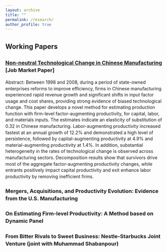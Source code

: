 ```yaml
---
layout: archive
title: ""
permalink: /research/
author_profile: true
---
```


<style>
  body {
    line-height: 1.4; /* Adjust line spacing */
  }

  p, li {
    font-size: 1em; /* Font size for regular text */
  }

  .coauthors, .subcontent {
    font-size: 0.9em; /* Customize specific classes if needed */
  }

  .abstract {
    display: none; /* Hide the abstract by default */
    text-align: justify; /* Justify text for better readability */
    margin-top: 5px;
  }

  h2, h3 {
    margin-top: 1.5em; /* Increase space above headings */
  }

  /* Indent subcontents and add bullet points for them */
  ul.subcontent {
    list-style-type: circle; /* Set bullet points to circles for subcontent */
    margin-left: 10px; /* Indent subcontents */
    padding-left: 10px; /* Reduce padding for subcontent */
  }

  .toggle-link {
    color: #007bff;
    text-decoration: underline;
    cursor: pointer;
    font-size: 0.9em;
  }

  /* Divider between each paper */
  .underline {
    display: block;
    margin: 20px 0;
    border-bottom: 1px solid #ddd;
  }
</style>

<script>
  function toggleAbstract(id) {
    var abstract = document.getElementById(id);
    if (abstract.style.display === "none" || abstract.style.display === "") {
      abstract.style.display = "block";
    } else {
      abstract.style.display = "none";
    }
  }
</script>

## Working Papers

### [Non-neutral Technological Change in Chinese Manufacturing](https://papers.ssrn.com/sol3/papers.cfm?abstract_id=5176447) **[Job Market Paper]**

Abstract: Between 1998 and 2008, during a period of state-owned enterprises reforms to improve efficiency, firms in Chinese manufacturing experienced rapid revenue growth and significant shifts in input factor usage and cost shares, providing strong evidence of biased technological change. This paper develops a novel method for estimating production function with firm-level factor-augmenting productivity, for capital, labor, and materials inputs. The estimates indicate an elasticity of substitution of 0.32 in Chinese manufacturing. Labor-augmenting productivity increased fastest at an annual growth of 12.2% and demonstrated a high level of persistence, followed by capital-augmenting productivity at 4.9% and material-augmenting productivity at 1.4%. In addition, substantial heterogeneity in the rates of technological change is observed across manufacturing sectors. Decomposition results show that survivors drive most of the aggregate factor-augmenting productivity changes, while entrants positively impact capital productivity and exit enhance labor productivity by removing inefficient firms. 

### Mergers, Acquisitions, and Productivity Evolution: Evidence from the U.S. Manufacturing 

### On Estimating Firm-level Productivity: A Method based on Dynamic Panel

### From Bitter Rivals to Sweet Business: Nestle-Starbucks Joint Venture (joint with Muhammad Shabanpour)
